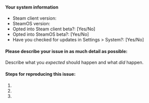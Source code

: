 #### Your system information

* Steam client version:
* SteamOS version: 
* Opted into Steam client beta?: [Yes/No] 
* Opted into SteamOS beta?: [Yes/No] 
* Have you checked for updates in Settings > System?: [Yes/No]

#### Please describe your issue in as much detail as possible:
Describe what you _expected_ should happen and what _did_ happen.

#### Steps for reproducing this issue:

1. 
2. 
3. 

